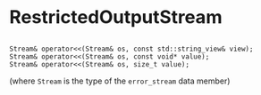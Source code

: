 <span style="font-size:xx-large;"><strong>RestrictedOutputStream</strong><br/></span><br/>

    Stream& operator<<(Stream& os, const std::string_view& view);
    Stream& operator<<(Stream& os, const void* value);
    Stream& operator<<(Stream& os, size_t value);

(where `Stream` is the type of the `error_stream` data member)
